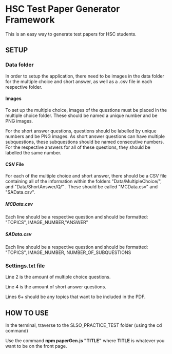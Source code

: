 # HSC Test Paper Generator Framework

This is an easy way to generate test papers for HSC students. 

## SETUP

### Data folder

In order to setup the application, there need to be images in the data folder for the multiple choice and short answer, as well as a .csv file in each respective folder. 

#### Images

To set up the multiple choice, images of the questions must be placed in the multiple choice folder. These should be named a unique number and be PNG images. 

For the short answer questions, questions should be labelled by unique numbers and be PNG images. As short answer questions can have multiple subquestions, these subquestions should be named consecutive numbers. 
For the respective answers for all of these questions, they should be labelled the same number.
#### CSV File

For each of the multiple choice and short answer, there should be a CSV file containing all of the information within the folders "Data/MultipleChoice/", and "Data/ShortAnswer/Q/" . These should be called "MCData.csv" and "SAData.csv".

##### MCData.csv

Each line should be a respective question and should be formatted: "TOPICS", IMAGE_NUMBER,"ANSWER"

##### SAData.csv

Each line should be a respective question and should be formatted: "TOPICS", IMAGE_NUMBER, NUMBER_OF_SUBQUESTIONS

### Settings.txt file

Line 2 is the amount of multiple choice questions.

Line 4 is the amount of short answer questions.

Lines 6+ should be any topics that want to be included in the PDF.

## HOW TO USE

In the terminal, traverse to the SLSO_PRACTICE_TEST folder (using the cd command)

Use the command **npm paperGen.js "TITLE"** where __TITLE__ is whatever you want to be on the front page. 